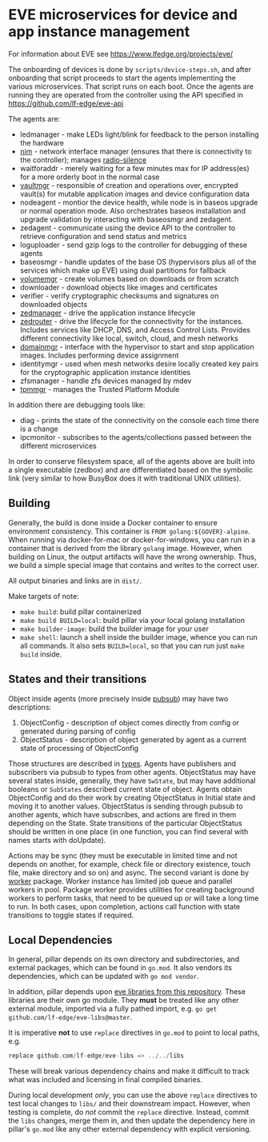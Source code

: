 # EVE microservices for device and app instance management

For information about EVE see <https://www.lfedge.org/projects/eve/>

The onboarding of devices is done by `scripts/device-steps.sh`, and after onboarding that script proceeds to start the agents implementing the various microservices. That script runs on each boot. Once the agents are running they are operated from the controller using the API specified in <https://github.com/lf-edge/eve-api>

The agents are:

- ledmanager - make LEDs light/blink for feedback to the person installing the hardware
- [nim](./docs/nim.md) - network interface manager (ensures that there is connectivity to the controller); manages [radio-silence](./docs/radio-silence.md)
- waitforaddr - merely waiting for a few minutes max for IP address(es) for a more orderly boot in the normal case
- [vaultmgr](./docs/vaultmgr.md) - responsible of creation and operations over, encrypted vault(s) for mutable application images and device configuration data
- nodeagent - montior the device health, while node is in baseos upgrade or normal operation mode. Also orchestrates baseos installation and upgrade validation by interacting with baseosmgr and zedagent.
- zedagent - communicate using the device API to the controller to retrieve configuration and send status and metrics
- loguploader - send gzip logs to the controller for debugging of these agents
- baseosmgr - handle updates of the base OS (hypervisors plus all of the services which make up EVE) using dual partitions for fallback
- [volumemgr](./docs/volumemgr.md) - create volumes based on downloads or from scratch
- downloader - download objects like images and certificates
- verifier - verify cryptographic checksums and signatures on downloaded objects
- [zedmanager](./docs/zedmanager.md) - drive the application instance lifecycle
- [zedrouter](./docs/zedrouter.md) - drive the lifecycle for the connectivity for the instances. Includes services like DHCP, DNS, and Access Control Lists. Provides different connectivity like local, switch, cloud, and mesh networks
- [domainmgr](./docs/domainmgr.md) - interface with the hypervisor to start and stop application images. Includes performing device assignment
- identitymgr - used when mesh networks desire locally created key pairs for the cryptographic application instance identities
- zfsmanager - handle zfs devices managed by mdev
- [tpmmgr](./docs/tpmmgr.md) - manages the Trusted Platform Module

In addition there are debugging tools like:

- diag - prints the state of the connectivity on the console each time there is a change
- ipcmonitor - subscribes to the agents/collections passed between the different microservices

In order to conserve filesystem space, all of the agents above are built into a single executable (zedbox) and are differentiated based on the symbolic link (very similar to how BusyBox does it with traditional UNIX utilities).

## Building

Generally, the build is done inside a Docker container to ensure environment consistency. This container is `FROM golang:${GOVER}-alpine`. When running via docker-for-mac or docker-for-windows, you can run in a container that is derived from the library `golang` image. However, when building on Linux, the output artifacts will have the wrong ownership. Thus, we build a simple special image that contains and writes to the correct user.

All output binaries and links are in `dist/`.

Make targets of note:

- `make build`: build pillar containerized
- `make build BUILD=local`: build pillar via your local golang installation
- `make builder-image`: build the builder image for your user
- `make shell`: launch a shell inside the builder image, whence you can run all commands. It also sets `BUILD=local`, so that you can run just `make build` inside.

## States and their transitions

Object inside agents (more precisely inside [pubsub](./pubsub/doc.go)) may have two descriptions:

1. ObjectConfig - description of object comes directly from config or generated during parsing of config
1. ObjectStatus - description of object generated by agent as a current state of processing of ObjectConfig

Those structures are described in [types](./types). Agents have publishers and subscribers via pubsub to types from other agents. ObjectStatus may have several states inside, generally, they have `SwState`, but may have additional booleans or `SubStates` described current state of object.
Agents obtain ObjectConfig and do their work by creating ObjectStatus in Initial state and moving it to another values. ObjectStatus is sending through pubsub to another agents, which have subscribes, and actions are fired in them depending on the State.
State transitions of the particular ObjectStatus should be written in one place (in one function, you can find several with names starts with doUpdate).

Actions may be sync (they must be executable in limited time and not depends on another, for example, check file or directory existence, touch file, make directory and so on) and async. The second variant is done by [worker](./worker/doc.go) package. Worker instance has limited job queue and parallel workers in pool.
Package worker provides utilities for creating background workers to perform tasks, that need to be queued up or will take a long time to run. In both cases, upon completion, actions call function with state transitions to toggle states if required.

## Local Dependencies

In general, pillar depends on its own directory and subdirectories, and external packages,
which can be found in `go.mod`. It also vendors its dependencies, which can be
updated with `go mod vendor`.

In addition, pillar depends upon [eve libraries from this repository](../../libs).
These libraries are their own go module. They **must** be treated like any other external
module, imported via a fully pathed import, e.g. `go get github.com/lf-edge/eve-libs@master`.

It is imperative **not** to use `replace` directives in `go.mod` to point to
local paths, e.g.

```go
replace github.com/lf-edge/eve-libs => ../../libs
```

These will break various dependency chains and make it difficult to track what was included
and licensing in final compiled binaries.

During local development _only_, you can use the above `replace` directives to test local changes
to `libs/` and their downstream impact. However, when testing is complete, do _not_ commit
the `replace` directive. Instead, commit the `libs` changes, merge them in, and then
update the dependency here in pillar's `go.mod` like any other external dependency with
explicit versioning.
